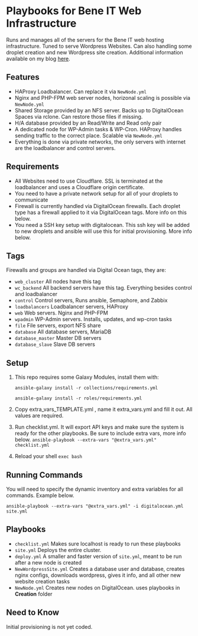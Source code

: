 # Playbooks for Bene IT Web Infrastructure 
Runs and manages all of the servers for the Bene IT web hosting infrastructure. Tuned to serve Wordpress Websites. Can also handling some droplet creation and new Wordpress site creation. Additional information available on my blog [here](https://slamanna.com/tags/web-cluster/).

## Features
 - HAProxy Loadbalancer. Can replace it via `NewNode.yml`
 - Nginx and PHP-FPM web server nodes, horizonal scaling is possible via `NewNode.yml`
 - Shared Storage provided by an NFS server. Backs up to DigitalOcean Spaces via rclone. Can restore those files if missing.
 - H/A database provided by an Read/Write and Read only pair
 - A dedicated node for WP-Admin tasks & WP-Cron. HAProxy handles sending traffic to the correct place. Scalable via `NewNode.yml`
 - Everything is done via private networks, the only servers with internet are the loadbalancer and control servers. 

## Requirements
 - All Websites need to use Cloudflare. SSL is terminated at the loadbalancer and uses a Cloudflare origin certificate. 
 - You need to have a private network setup for all of your droplets to communicate
 - Firewall is currently handled via DigitalOcean firewalls. Each droplet type has a firewall applied to it via DigitalOcean tags. More info on this below.
 - You need a SSH key setup with digitalocean. This ssh key will be added to new droplets and ansible will use this for initial provisioning. More info below.

## Tags
Firewalls and groups are handled via Digital Ocean tags, they are:

- `web_cluster` All nodes have this tag
- `wc_backend` All backend servers have this tag. Everything besides control and loadbalancer
- `control` Control servers, Runs ansible, Semaphore, and Zabbix
- `loadbalancers` Loadbalancer servers, HAProxy
- `web` Web servers. Nginx and PHP-FPM
- `wpadmin` WP-Admin servers. Installs, updates, and wp-cron tasks
- `file` File servers, export NFS share
- `database` All database servers, MariaDB
- `database_master` Master DB servers
- `database_slave` Slave DB servers

## Setup
1. This repo requires some Galaxy Modules, install them with:

     `ansible-galaxy install -r collections/requirements.yml`

     `ansible-galaxy install -r roles/requirements.yml`

2. Copy extra_vars_TEMPLATE.yml , name it extra_vars.yml and fill it out. All values are required.

3. Run checklist.yml. It will export API keys and make sure the system is ready for the other playbooks. Be sure to include extra vars, more info below.
     `ansible-playbook --extra-vars "@extra_vars.yml" checklist.yml`

4. Reload your shell
     `exec bash`

## Running Commands
You will need to specify the dynamic inventory and extra variables for all commands. Example below. 

`ansible-playbook --extra-vars "@extra_vars.yml" -i digitalocean.yml site.yml`

## Playbooks

- `checklist.yml` Makes sure localhost is ready to run these playbooks
- `site.yml` Deploys the entire cluster. 
- `deploy.yml` A smaller and faster version of `site.yml`, meant to be run after a new node is created
- `NewWordpressSite.yml` Creates a database user and database, creates nginx configs, downloads wordpress, gives it info, and all other new website creation tasks
- `NewNode.yml` Creates new nodes on DigitalOcean. uses playbooks in **Creation** folder


## Need to Know
Initial provisioning is not yet coded. 
